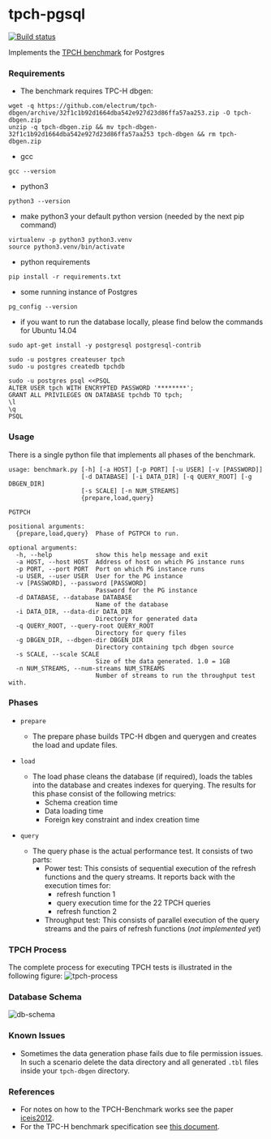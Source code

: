 # tpch-pgsql
[![Build status](https://travis-ci.org/Data-Science-Platform/tpch-pgsql.svg?branch=master)](https://travis-ci.org/Data-Science-Platform/tpch-pgsql)

Implements the [TPCH benchmark](http://www.tpc.org/tpch/) for Postgres

### Requirements
* The benchmark requires TPC-H dbgen:

```
wget -q https://github.com/electrum/tpch-dbgen/archive/32f1c1b92d1664dba542e927d23d86ffa57aa253.zip -O tpch-dbgen.zip
unzip -q tpch-dbgen.zip && mv tpch-dbgen-32f1c1b92d1664dba542e927d23d86ffa57aa253 tpch-dbgen && rm tpch-dbgen.zip
```

* gcc
```
gcc --version
```
* python3
```
python3 --version
```
* make python3 your default python version (needed by the next pip command)
```
virtualenv -p python3 python3.venv
source python3.venv/bin/activate
```
* python requirements
```
pip install -r requirements.txt
```
* some running instance of Postgres
```
pg_config --version
```
* if you want to run the database locally, please find below the commands for Ubuntu 14.04
```
sudo apt-get install -y postgresql postgresql-contrib

sudo -u postgres createuser tpch
sudo -u postgres createdb tpchdb

sudo -u postgres psql <<PSQL
ALTER USER tpch WITH ENCRYPTED PASSWORD '********';
GRANT ALL PRIVILEGES ON DATABASE tpchdb TO tpch;
\l
\q
PSQL
```

### Usage
There is a single python file that implements all phases of the benchmark.

```
usage: benchmark.py [-h] [-a HOST] [-p PORT] [-u USER] [-v [PASSWORD]]
                    [-d DATABASE] [-i DATA_DIR] [-q QUERY_ROOT] [-g DBGEN_DIR]
                    [-s SCALE] [-n NUM_STREAMS]
                    {prepare,load,query}

PGTPCH

positional arguments:
  {prepare,load,query}  Phase of PGTPCH to run.

optional arguments:
  -h, --help            show this help message and exit
  -a HOST, --host HOST  Address of host on which PG instance runs
  -p PORT, --port PORT  Port on which PG instance runs
  -u USER, --user USER  User for the PG instance
  -v [PASSWORD], --password [PASSWORD]
                        Password for the PG instance
  -d DATABASE, --database DATABASE
                        Name of the database
  -i DATA_DIR, --data-dir DATA_DIR
                        Directory for generated data
  -q QUERY_ROOT, --query-root QUERY_ROOT
                        Directory for query files
  -g DBGEN_DIR, --dbgen-dir DBGEN_DIR
                        Directory containing tpch dbgen source
  -s SCALE, --scale SCALE
                        Size of the data generated. 1.0 = 1GB
  -n NUM_STREAMS, --num-streams NUM_STREAMS
                        Number of streams to run the throughput test with.
```

### Phases
* `prepare`
  * The prepare phase builds TPC-H dbgen and querygen and creates the load and update files. 

* `load`
  * The load phase cleans the database (if required), loads the tables into the database and 
creates indexes for querying. The results for this phase consist of the following metrics:
    * Schema creation time
    * Data loading time
    * Foreign key constraint and index creation time

* `query`
  * The query phase is the actual performance test. It consists of two parts:
    * Power test: This consists of sequential execution of the refresh functions and the query streams. It reports back with the execution times for:
        * refresh function 1
        * query execution time for the 22 TPCH queries
        * refresh function 2
    * Throughput test: This consists of parallel execution of the query streams and the pairs of refresh functions (*not implemented yet*)

### TPCH Process
The complete process for executing TPCH tests is illustrated in the following figure:
![tpch-process](images/tpch_process.png "TPCH Benchmark Process")

### Database Schema
![db-schema](images/TPC-H_Datamodel.png "TPCH Database Schema")

### Known Issues
* Sometimes the data generation phase fails due to file permission issues. In such a scenario delete the data directory and all generated `.tbl` files inside your `tpch-dbgen` directory.

### References

* For notes on how to the TPCH-Benchmark works see the paper [iceis2012](https://github.com/Data-Science-Platform/tpch-pgsql/blob/master/iceis2012.pdf).
* For the TPC-H benchmark specification see [this document](http://www.tpc.org/tpc_documents_current_versions/pdf/tpc-h_v2.17.3.pdf).
